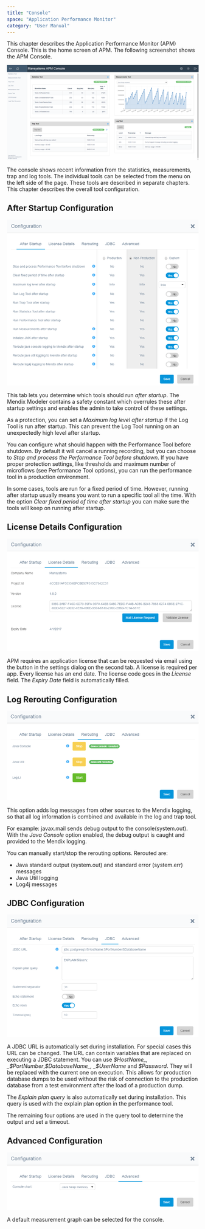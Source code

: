 ```yaml
---
title: "Console"
space: "Application Performance Monitor"
category: "User Manual"
---
```

This chapter describes the Application Performance Monitor (APM) Console. This is the home screen of APM. The following screenshot shows the APM Console.

 ![](attachments/Console/Overview.png)

The console shows recent information from the statistics, measurements, trap and log tools.
The individual tools can be selected from the menu on the left side of the page.
These tools are described in separate chapters. This chapter describes the overall tool configuration.


## After Startup Configuration

![](attachments/Console/Settings_After_Startup.png)

This tab lets you determine which tools should run _after startup_.
The Mendix Modeler contains a safety constant which overrules these after startup settings and enables the admin to take control of these settings.

As a protection, you can set a _Maximum log level after startup_ if the Log Tool is run after startup.
This can prevent the Log Tool running on an unexpectedly high level after startup.

You can configure what should happen with the Performance Tool before shutdown.
By default it will cancel a running recording,
but you can choose to _Stop and process the Performance Tool before shutdown_.
If you have proper protection settings, like thresholds and maximum number of microflows
(see Performance Tool options), you can run the performance tool in a production environment.

In some cases, tools are run for a fixed period of time.
However, running after startup usually means you want to run a specific tool all the time.
With the option _Clear fixed period of time after startup_ you can make sure the tools will keep on running after startup.

## License Details Configuration

![](attachments/Console/Settings_License.png)

APM requires an application license that can be requested via email using the button in the settings dialog on the second tab.
A license is required per app. Every license has an end date.
The license code goes in the _License_ field. The _Expiry Date_ field is automatically filled.


## Log Rerouting Configuration

![](attachments/Console/Settings_Rerouting.png)                       

This option adds log messages from other sources to the Mendix logging,
so that all log information is combined and available in the log and trap tool.

For example: javax.mail sends debug output to the console(system.out).
With the _Java Console_ option enabled, the debug output is caught and provided to the Mendix logging.

You can manually start/stop the rerouting options. Rerouted are:
* Java standard output (system.out) and standard error (system.err) messages
* Java Util logging
* Log4j messages

## JDBC Configuration

![](attachments/Console/Settings_JDBC.png)                       

A JDBC URL is automatically set during installation. For special cases this URL can be changed.
The URL can contain variables that are replaced on executing a JDBC statement.
You can use _$HostName_, _$PortNumber_,_$DatabaseName_, _$UserName_ and _$Password_.
They will be replaced with the current one on execution.
This allows for production database dumps to be used without the risk of connection to the production database from a test environment after the load of a production dump.


The _Explain plan query_ is also automatically set during installation.
This query is used with the explain plan option in the performance tool.

The remaining four options are used in the query tool to determine the output and set a timeout.


## Advanced Configuration

![](attachments/Console/Settings_Advanced.png)                       

A default measurement graph can be selected for the console.
